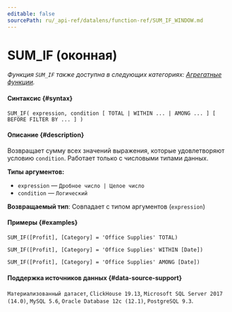 ```yaml
---
editable: false
sourcePath: ru/_api-ref/datalens/function-ref/SUM_IF_WINDOW.md
---
```


# SUM_IF (оконная)

_Функция `SUM_IF` также доступна в следующих категориях: [Агрегатные функции](SUM_IF.md)._

#### Синтаксис {#syntax}


```
SUM_IF( expression, condition [ TOTAL | WITHIN ... | AMONG ... ] [ BEFORE FILTER BY ... ] )
```

#### Описание {#description}
Возвращает сумму всех значений выражения, которые удовлетворяют условию `condition`. Работает только с числовыми типами данных.

**Типы аргументов:**
- `expression` — `Дробное число | Целое число`
- `condition` — `Логический`


**Возвращаемый тип**: Совпадает с типом аргументов (`expression`)

#### Примеры {#examples}

```
SUM_IF([Profit], [Category] = 'Office Supplies' TOTAL)
```

```
SUM_IF([Profit], [Category] = 'Office Supplies' WITHIN [Date])
```

```
SUM_IF([Profit], [Category] = 'Office Supplies' AMONG [Date])
```


#### Поддержка источников данных {#data-source-support}

`Материализованный датасет`, `ClickHouse 19.13`, `Microsoft SQL Server 2017 (14.0)`, `MySQL 5.6`, `Oracle Database 12c (12.1)`, `PostgreSQL 9.3`.
